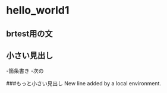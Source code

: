 # hello_world1

## brtest用の文

## 小さい見出し

-箇条書き
-次の

###もっと小さい見出し
New line added by a local environment.
